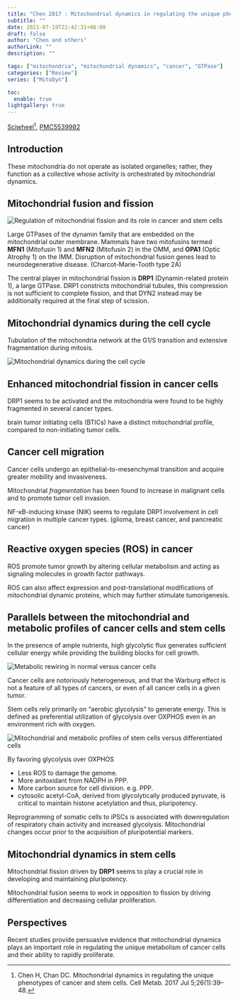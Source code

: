 ```yaml
---
title: "Chen 2017 : Mitochondrial dynamics in regulating the unique phenotypes of cancer and stem cells"
subtitle: ""
date: 2021-07-19T22:42:31+08:00
draft: false
author: "Chen and others"
authorLink: ""
description: ""

tags: ["mitochondria", "mitochondrial dynamics", "cancer", "GTPase"]
categories: ["Review"]
series: ["MitoDyn"]

toc:
  enable: true
lightgallery: true
---
```


[Sciwheel](https://sciwheel.com/work/#/items/3906685)[^Chen2017], [PMC5539982](https://www.ncbi.nlm.nih.gov/pmc/articles/PMC5539982/)

[^Chen2017]: Chen H, Chan DC. Mitochondrial dynamics in regulating the unique phenotypes of cancer and stem cells. Cell Metab. 2017 Jul 5;26(1):39–48.

<!--more-->

## Introduction

These mitochondria do not operate as isolated organelles; rather, they function as a collective whose activity is orchestrated by mitochondrial dynamics.

## Mitochondrial fusion and fission

![](https://www.ncbi.nlm.nih.gov/pmc/articles/PMC5539982/bin/nihms885679f1.jpg "Regulation of mitochondrial fission and its role in cancer and stem cells")

Large GTPases of the dynamin family that are embedded on the mitochondrial outer membrane. Mammals have two mitofusins termed **MFN1** (Mitofusin 1) and **MFN2** (Mitofusin 2) in the OMM, and **OPA1** (Optic Atrophy 1) on the IMM. Disruption of mitochondrial fusion genes lead to neurodegenerative disease. (Charcot-Marie-Tooth type 2A)

The central player in mitochondrial fission is **DRP1** (Dynamin-related protein 1), a large GTPase. DRP1 constricts mitochondrial tubules, this compression is not sufficient to complete fission, and that DYN2 instead may be additionally required at the final step of scission.

## Mitochondrial dynamics during the cell cycle

Tubulation of the mitochondria network at the G1/S transition and extensive fragmentation during mitosis.

![](https://www.ncbi.nlm.nih.gov/pmc/articles/PMC5539982/bin/nihms885679f2.jpg "Mitochondrial dynamics during the cell cycle")

## Enhanced mitochondrial fission in cancer cells

DRP1 seems to be activated and the mitochondria were found to be highly fragmented in several cancer types.

brain tumor initiating cells (BTICs) have a distinct mitochondrial profile, compared to non-initiating tumor cells.

## Cancer cell migration

Cancer cells undergo an epithelial-to-mesenchymal transition and acquire greater mobility and invasiveness.


Mitochondrial *fragmentation* has been found to increase in malignant cells and to promote tumor cell invasion.

NF-κB-inducing kinase (NIK) seems to regulate DRP1 involvement in cell migration in multiple cancer types. (glioma, breast cancer, and pancreatic cancer)


## Reactive oxygen species (ROS) in cancer

ROS promote tumor growth by altering cellular metabolism and acting as signaling molecules in growth factor pathways.

ROS can also affect expression and post-translational modifications of mitochondrial dynamic proteins, which may further stimulate tumorigenesis.

## Parallels between the mitochondrial and metabolic profiles of cancer cells and stem cells

In the presence of ample nutrients, high glycolytic flux generates sufficient cellular energy while providing the building blocks for cell growth.

![](https://www.ncbi.nlm.nih.gov/pmc/articles/PMC5539982/bin/nihms885679f3.jpg "Metabolic rewiring in normal versus cancer cells")

Cancer cells are notoriously heterogeneous, and that the Warburg effect is not a feature of all types of cancers, or even of all cancer cells in a given tumor.

Stem cells rely primarily on “aerobic glycolysis” to generate energy. This is defined as preferential utilization of glycolysis over OXPHOS even in an environment rich with oxygen.

![](https://www.ncbi.nlm.nih.gov/pmc/articles/PMC5539982/bin/nihms885679f4.jpg "Mitochondrial and metabolic profiles of stem cells versus differentiated cells")

By favoring glycolysis over OXPHOS
- Less ROS to damage the genome.
- More anitoxidant from NADPH in PPP.
- More carbon source for cell division. e.g. PPP.
- cytosolic acetyl-CoA, derived from glycolytically produced pyruvate, is critical to maintain histone acetylation and thus, pluripotency.

Reprogramming of somatic cells to iPSCs is associated with downregulation of respiratory chain activity and increased glycolysis. Mitochondrial changes occur prior to the acquisition of pluripotential markers.

## Mitochondrial dynamics in stem cells

Mitochondrial fission driven by **DRP1** seems to play a crucial role in developing and maintaining pluripotency.

Mitochondrial fusion seems to work in opposition to fission by driving differentiation and decreasing cellular proliferation.

## Perspectives

Recent studies provide persuasive evidence that mitochondrial dynamics plays an important role in regulating the unique metabolism of cancer cells and their ability to rapidly proliferate.

